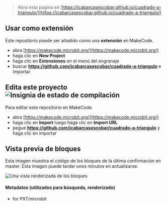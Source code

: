 
> Abra esta pagina en [https://jcabarcasescobar.github.io/cuadrado-a-triangulo/](https://jcabarcasescobar.github.io/cuadrado-a-triangulo/)

## Usar como extensión

Este repositorio puede ser añadido como una **extensión** en MakeCode.

* abra [https://makecode.microbit.org/](https://makecode.microbit.org/)
* haga clic en **New Project**
* haga clic en **Extensiones** en el menú del engranaje
* buscar **https://github.com/jcabarcasescobar/cuadrado-a-triangulo** e importar

## Edita este proyecto ![Insignia de estado de compilación](https://github.com/jcabarcasescobar/cuadrado-a-triangulo/workflows/MakeCode/badge.svg)

Para editar este repositorio en MakeCode.

* abra [https://makecode.microbit.org/](https://makecode.microbit.org/)
* haga clic en **Import** luego haga clic en **Import URL**
* pegue **https://github.com/jcabarcasescobar/cuadrado-a-triangulo** y haga clic en importar

## Vista previa de bloques

Esta imagen muestra el código de los bloques de la última confirmación en master.
Esta imagen puede tardar unos minutos en actualizarse.

![Una vista renderizada de los bloques](https://github.com/jcabarcasescobar/cuadrado-a-triangulo/raw/master/.github/makecode/blocks.png)

#### Metadatos (utilizados para búsqueda, renderizado)

* for PXT/microbit
<script src="https://makecode.com/gh-pages-embed.js"></script><script>makeCodeRender("{{ site.makecode.home_url }}", "{{ site.github.owner_name }}/{{ site.github.repository_name }}");</script>
